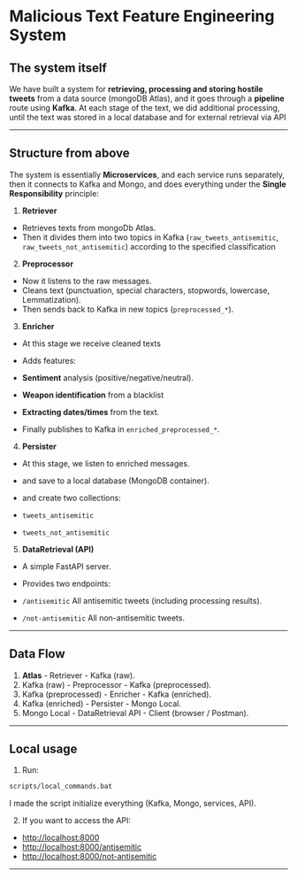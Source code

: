 # Malicious Text Feature Engineering System

## The system itself

We have built a system for **retrieving, processing and storing hostile tweets** from a data source (mongoDB Atlas), and it goes through a **pipeline** route using **Kafka**.
At each stage of the text, we did additional processing, until the text was stored in a local database and for external retrieval via API

---

## Structure from above

The system is essentially **Microservices**, and each service runs separately, then it connects to Kafka and Mongo, and does everything under the **Single Responsibility** principle:

1. **Retriever**

* Retrieves texts from mongoDb Atlas.
* Then it divides them into two topics in Kafka (`raw_tweets_antisemitic`, `raw_tweets_not_antisemitic`) according to the specified classification

2. **Preprocessor**

* Now it listens to the raw messages.
* Cleans text (punctuation, special characters, stopwords, lowercase, Lemmatization).
* Then sends back to Kafka in new topics (`preprocessed_*`).

3. **Enricher**

* At this stage we receive cleaned texts
* Adds features:

* **Sentiment** analysis (positive/negative/neutral).
* **Weapon identification** from a blacklist
* **Extracting dates/times** from the text.
* Finally publishes to Kafka in `enriched_preprocessed_*`.

4. **Persister**

* At this stage, we listen to enriched messages.
* and save to a local database (MongoDB container).
* and create two collections:

* `tweets_antisemitic`
* `tweets_not_antisemitic`

5. **DataRetrieval (API)**

* A simple FastAPI server.
* Provides two endpoints:

* `/antisemitic` All antisemitic tweets (including processing results).
* `/not-antisemitic` All non-antisemitic tweets.

---

## Data Flow

1. **Atlas** - Retriever - Kafka (raw).
2. Kafka (raw) - Preprocessor - Kafka (preprocessed).
3. Kafka (preprocessed) - Enricher - Kafka (enriched).
4. Kafka (enriched) - Persister - Mongo Local.
5. Mongo Local - DataRetrieval API - Client (browser / Postman).

---

## Local usage

1. Run:

```bat
scripts/local_commands.bat
```

I made the script initialize everything (Kafka, Mongo, services, API).

2. If you want to access the API:

* [http://localhost:8000](http://localhost:8000)
* [http://localhost:8000/antisemitic](http://localhost:8000/antisemitic)
* [http://localhost:8000/not-antisemitic](http://localhost:8000/not-antisemitic)

---